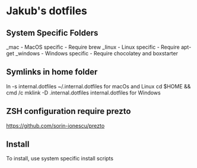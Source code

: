 # Jakub's dotfiles

## System Specific Folders

_mac - MacOS specific
     - Require brew 
_linux - Linux specific
       - Require apt-get
_windows - Windows specific
         - Require chocolatey and boxstarter

## Symlinks in home folder
ln -s internal.dotfiles ~/.internal.dotfiles for macOs and Linux
cd $HOME && cmd /c mklink -D .internal.dotfiles internal.dotfiles for Windows

## ZSH configuration require prezto
https://github.com/sorin-ionescu/prezto

## Install
To install, use system specific install scripts
